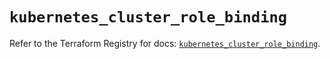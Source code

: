 # `kubernetes_cluster_role_binding`

Refer to the Terraform Registry for docs: [`kubernetes_cluster_role_binding`](https://registry.terraform.io/providers/hashicorp/kubernetes/2.31.0/docs/resources/cluster_role_binding).
